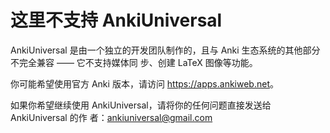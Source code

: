 # 这里不支持 AnkiUniversal

AnkiUniversal 是由一个独立的开发团队制作的，且与 Anki 生态系统的其他部分不完全兼容 —— 它不支持媒体同
步、创建 LaTeX 图像等功能。

你可能希望使用官方 Anki 版本，请访问 <https://apps.ankiweb.net>。

如果你希望继续使用 AnkiUniversal，请将你的任何问题直接发送给 AnkiUniversal 的作
者：ankiuniversal@gmail.com
